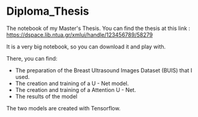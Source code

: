 # Diploma_Thesis
The notebook of my Master's Thesis. You can find the thesis at this link : https://dspace.lib.ntua.gr/xmlui/handle/123456789/58279

It is a very big notebook, so you can download it and play with.

There, you can find:
* The preparation of the Breast Ultrasound Images Dataset (BUIS) that I used.
* The creation and training of a U - Net model.
* The creation and training of a Attention U - Net.
* The results of the model

The two models are created with Tensorflow.
